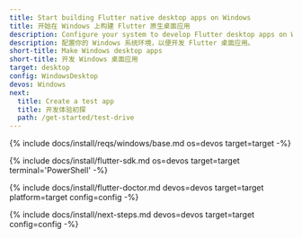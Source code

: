 ```yaml
---
title: Start building Flutter native desktop apps on Windows
title: 开始在 Windows 上构建 Flutter 原生桌面应用
description: Configure your system to develop Flutter desktop apps on Windows.
description: 配置你的 Windows 系统环境，以便开发 Flutter 桌面应用。
short-title: Make Windows desktop apps
short-title: 开发 Windows 桌面应用
target: desktop
config: WindowsDesktop
devos: Windows
next:
  title: Create a test app
  title: 开发体验初探
  path: /get-started/test-drive
---
```


{% include docs/install/reqs/windows/base.md os=devos target=target -%}

{% include docs/install/flutter-sdk.md os=devos target=target terminal='PowerShell' -%}

{% include docs/install/flutter-doctor.md devos=devos target=target platform=target config=config -%}

{% include docs/install/next-steps.md devos=devos target=target config=config -%}
